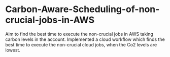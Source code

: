 # Carbon-Aware-Scheduling-of-non-crucial-jobs-in-AWS

Aim to find the best time to execute the non-crucial jobs in AWS taking carbon levels in the account. Implemented a cloud workflow which finds the best time to execute the non-crucial cloud jobs, when the Co2 levels are lowest.
